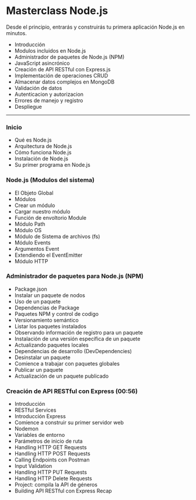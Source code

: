 # Masterclass Node.js

Desde el principio, entrarás y construirás tu primera aplicación Node.js en minutos.

- Introducción
- Modulos incluidos en Node.js
- Administrador de paquetes de Node.js (NPM)
- JavaScript asincrónico
- Creación de API RESTful con Express.js
- Implementación de operaciones CRUD
- Almacenar datos complejos en MongoDB
- Validación de datos
- Autenticacion y autorizacion
- Errores de manejo y registro
- Despliegue

---

### Inicio

+ Qué es Node.js
+ Arquitectura de Node.js
+ Cómo funciona Node.js
+ Instalación de Node.js
+ Su primer programa en Node.js

### Node.js (Modulos del sistema)

+ El Objeto Global
+ Módulos
+ Crear un módulo
+ Cargar nuestro módulo
+ Función de envoltorio Module
+ Módulo Path
+ Módulo OS
+ Módulo de Sistema de archivos (fs)
+ Módulo Events
+ Argumentos Event
+ Extendiendo el EventEmitter
+ Módulo HTTP

### Administrador de paquetes para Node.js (NPM)

+ Package.json
+ Instalar un paquete de nodos
+ Uso de un paquete
+ Dependencias de Package
+ Paquetes NPM y control de codigo
+ Versionamiento semántico
+ Listar los paquetes instalados
+ Observando información de registro para un paquete
+ Instalación de una versión específica de un paquete
+ Actualizando paquetes locales
+ Dependencias de desarrollo (DevDependencies)
+ Desinstalar un paquete
+ Comience a trabajar con paquetes globales
+ Publicar un paquete
+ Actualización de un paquete publicado

### Creación de API RESTful con Express (00:56)

+ Introducción
+ RESTful Services
+ Introducción Express
+ Comience a construir su primer servidor web
+ Nodemon
+ Variables de entorno
+ Parámetros de inicio de ruta
+ Handling HTTP GET Requests
+ Handling HTTP POST Requests
+ Calling Endpoints con Postman
+ Input Validation
+ Handling HTTP PUT Requests
+ Handling HTTP Delete Requests
+ Project: compila la API de géneros
+ Building API RESTful con Express Recap
 

